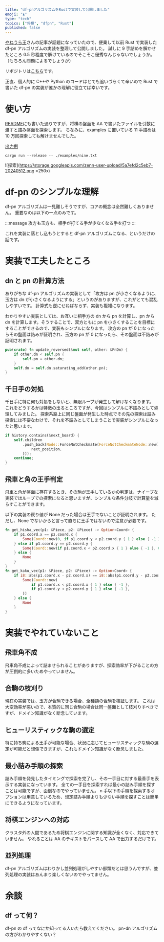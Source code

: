 ```yaml
---
title: "df-pnアルゴリズムをRustで実装して公開しました"
emoji: "♟️"
type: "tech"
topics: ["将棋", "dfpn", "Rust"]
published: false
---
```


[やねうら王](https://yaneuraou.yaneu.com/2024/05/08/all-about-df-pn/)さんの記事が話題になっていたので、便乗して以前 Rust で実装した df-pn アルゴリズムの実装を整理して公開しました。
試しに 9 手詰めを解かせたところ 0.5 秒程度で解けているのでそこそこ優秀なんじゃないでしょうか。（もちろん問題によるでしょうが）

リポジトリは[こちら](https://github.com/malt03/df-pn-rust)です。

正直、個人的に C++や Python のコードはとても追いづらくて辛いので Rust で書いた df-pn の実装が誰かの理解に役立てば幸いです。

# 使い方

[README](https://github.com/malt03/df-pn-rust/blob/main/README.md)にも書いた通りですが、将棋の盤面を AA で書いたファイルを引数に渡すと詰み盤面を探索します。
ちなみに、examples に置いている 11 手詰めは 10 万回探索しても解けませんでした。

[出力例](https://app.warp.dev/block/embed/z61ATQXsnmLISlUR9nh7jj)

```
cargo run --release -- ./examples/nine.txt
```

![探索](https://storage.googleapis.com/zenn-user-upload/5a7efd2c5eb7-20240512.png =250x)

# df-pn のシンプルな理解

df-pn アルゴリズムは一見難しそうですが、コアの概念は全然難しくありません。
重要なのは以下の一点のみです。

:::message
攻方も玉方も、相手が打てる手が少なくなる手を打つ
:::

これを実装に落とし込もうとすると df-pn アルゴリズムになる、というだけの話です。

# 実装で工夫したところ

## dn と pn の計算方法

ありがちな df-pn アルゴリズムの実装として「攻方は pn が小さくなるように、玉方は dn が小さくなるようにする」というのがありますが、これがとても混乱しやすいです。
計算式も逆にせねばならず、実装も複雑になります。

わかりやすい実装としては、お互いに相手方の dn から pn を計算し、pn から dn を計算します。そうすることで、双方ともに pn を小さくすることを目標にすることができるので、実装もシンプルになります。
攻方の pn が 0 になったらその盤面は詰みが証明され、玉方の pn が 0 になったら、その盤面は不詰みが証明されます。

```rust
pub(crate) fn update_reversed(&mut self, other: &PnDn) {
    if other.dn < self.pn {
        self.pn = other.dn;
    }
    self.dn = self.dn.saturating_add(other.pn);
}
```

## 千日手の対処

千日手に特に何も対処をしないと、無限ループが発生して解けなくなります。
これをどうするかは特徴の出るところですが、今回はシンプルに不詰みとして処理してみました。
探索系路上に同じ盤面が発生した時点でその先の探索は詰み探索には不要なわけで、それを不詰みとしてしまうことで実装がシンプルになったと思います。

```rust
if history.contains(&next_board) {
    self.children
        .push_back(Node::ForceNotCheckmate(ForceNotCheckmateNode::new(
            next_position,
        )));
    continue;
}
```

## 飛車と角の王手判定

飛車と角が盤面に存在するとき、その駒が王手しているかの判定は、ナイーブな実装ではループでの探索になると思いますが、シンプルな条件分岐で計算量を減らすことができます。

以下の実装の戻り値が None だった場合は王手でないことが証明されます。
ただし、None でないからと言って直ちに王手ではないので注意が必要です。

```rust
fn get_hisha_vec(p1: &Piece, p2: &Piece) -> Option<Coord> {
    if p1.coord.x == p2.coord.x {
        Some(Coord::new(0, if p1.coord.y < p2.coord.y { 1 } else { -1 }))
    } else if p1.coord.y == p2.coord.y {
        Some(Coord::new(if p1.coord.x < p2.coord.x { 1 } else { -1 }, 0))
    } else {
        None
    }
}
fn get_kaku_vec(p1: &Piece, p2: &Piece) -> Option<Coord> {
    if i8::abs(p1.coord.x - p2.coord.x) == i8::abs(p1.coord.y - p2.coord.y) {
        Some(Coord::new(
            if p1.coord.x < p2.coord.x { 1 } else { -1 },
            if p1.coord.y < p2.coord.y { 1 } else { -1 },
        ))
    } else {
        None
    }
}
```

# 実装でやれていないこと

## 飛車角不成

飛車角不成によって詰ませられることがありますが、探索効率が下がることの方が圧倒的に多いためやっていません。

## 合駒の枝刈り

現在の実装では、玉方が合駒できる場合、全種類の合駒を検証します。
これは大変効率が悪いので、本質的に同じ合駒の場合は同一盤面として枝刈りすべきですが、ドメイン知識がなく断念しています。

## ヒューリスティックな駒の選定

特に持ち駒による王手が可能な場合、状況に応じてヒューリスティックな駒の選定が可能だと想像できますが、これもドメイン知識がなく断念しました。

## 最小詰み手順の探索

詰み手順を発見したタイミングで探索を完了し、その一手目に対する最善手を表示する実装になっています。
全ての一手目を探索すれば最小の詰み手順を探すことは可能ですが、面倒なのでやっていません。
n 手以下の手順を探索するオプションは用意しているため、想定詰み手順よりも少ない手順を探すことは簡単にできるようになっています。

## 将棋エンジンへの対応

クラスタ外の人間であるため将棋エンジンに関する知識が全くなく、対応できていません。
やれることは AA のテキストをパースして AA で出力するだけです。

## 並列処理

df-pn アルゴリズムはわりかし並列処理がしやすい部類だとは思うんですが、並列処理の実装はあんまり楽しくないのでやってません。

# 余談

## df って何？

df-pn の df ってなにか知ってる人いたら教えてください。
pn-dn アルゴリズムの方がわかりやすくない？
